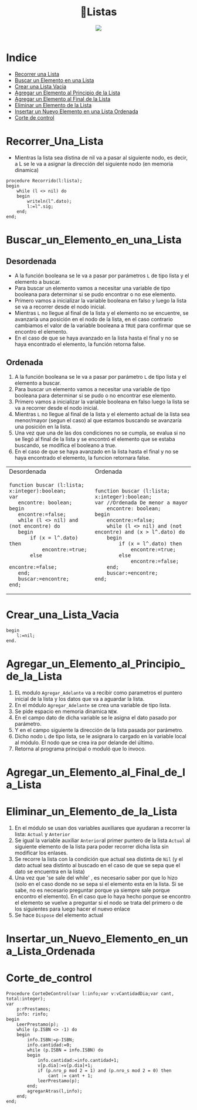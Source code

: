 <h1 align="center">🧾Listas </h1>
<div align="center">
<img src="https://media.giphy.com/media/bt0dOM6pZjSY8/giphy.gif"/>
 </div>
<br>

Indice
=================

   * [Recorrer una Lista](#recorrer_una_lista)
   * [Buscar un Elemento en una Lista](#buscar_un_elemento_en_una_lista)
   * [Crear una Lista Vacia](#crear_una_lista_vacia)
   * [Agregar un Elemento al Principio de la Lista](#agregar_un_elemento_al_principio_de_la_lista)
   * [Agregar un Elemento al Final de la Lista](#agregar_un_elemento_al_final_de_la_lista)
   * [Eliminar un Elemento de la Lista](#eliminar_un_elemento_de_la_lista)
   * [Insertar un Nuevo Elemento en una Lista Ordenada](#insertar_un_nuevo_elemento_en_una_lista_ordenada)
   * [Corte de control](#Corte_de_Control)

Recorrer_Una_Lista
==================
 - Mientras la lista sea distina de nil va a pasar al siguiente nodo, es decir, a L se le va a asignar la dirección del siguiente nodo (en memoria dinamica)

```Pas
procedure Recorrido(l:lista);
begin
    while (l <> nil) do
    begin
        writeln(l^.dato);
        l:=l^.sig;
    end;
end;
```
Buscar_un_Elemento_en_una_Lista
===============================
Desordenada
-----------
- A la función booleana se le va a pasar por parámetros ```L``` de tipo lista y el elemento a buscar.
- Para buscar un elemento vamos a necesitar una variable de tipo booleana para determinar si se pudo encontrar o no ese elemento.
- Primero vamos a inicializar la variable booleana en falso y luego la lista se va a recorrer desde el nodo inicial.
- Mientras ```L``` no llegue al final de la lista y el elemento no se encuentre, se avanzaría una posición en el nodo de la lista, en el caso contrario cambiamos el valor de la variable booleana a ```TRUE``` para confirmar que se encontro el elemento.
- En el caso de que se haya avanzado en la lista hasta el final y no se haya encontrado el elemento, la función retorna false.

Ordenada
--------
1. A la función booleana se le va a pasar por parámetro ```L``` de tipo lista y el elemento a buscar.
2. Para buscar un elemento vamos a necesitar una variable de tipo booleana para determinar si se pudo o no encontrar ese elemento.
3. Primero vamos a inicializar la variable booleana en falso luego la lista se va a recorrer desde el nodo inicial.
4. Mientras ```L``` no llegue al final de la lista y el elemento actual de la lista sea menor/mayor (segun el caso) al que estamos buscando se avanzaría una posición en la lista.
5. Una vez que una de las dos condiciones no se cumpla, se evalua si no se llegó al final de la lista y se encontró el elemento que se estaba buscando, se modifica el booleano a true.
6. En el caso de que se haya avanzado en la lista hasta el final y no se haya encontrado el elemento, la funcion retornara false.

<table>
<tr>
<td> Desordenada </td> <td> Ordenada </td>
</tr>
<tr>
<td>

 ```Pas
function buscar (l:lista; x:integer):boolean;
var 
    encontre: boolean;
begin
    encontre:=false;
    while (l <> nil) and (not encontre) do
    begin
        if (x = l^.dato) then
            encontre:=true;
        else
            encontre:=false;
    end;
    buscar:=encontre;
end;
```
</td>
<td>

```Pas
function buscar (l:lista; x:integer):boolean;
var //Ordenada De menor a mayor
    encontre: boolean;
begin
    encontre:=false;
    while (l <> nil) and (not encontre) and (x > l^.dato) do
    begin
        if (x = l^.dato) then
            encontre:=true;
        else
            encontre:=false;
    end;
    buscar:=encontre;
end;
```
 
</td>
</tr>
 </table>

Crear_una_Lista_Vacia
=====================
```Pas
begin
    l:=nil;
end.
```

Agregar_un_Elemento_al_Principio_de_la_Lista
============================================
1. EL modulo ```Agregar_Adelante``` va a recibir como parametros el puntero inicial de la lista y los datos que va a aguardar la lista.
2. En el módulo ```Agregar_Adelante``` se crea una variable de tipo lista.
3. Se pide espacio en memoria dinamica ```NEW```.
4. En el campo dato de dicha variable se le asigna el dato pasado por parámetro.
5. Y en el campo siguiente la dirección de la lista pasada por parámetro.
6. Dicho nodo ```L``` de tipo lista, se le asignara lo cargado en la variable local al módulo. El nodo que se crea ira por delande del último.
7. Retorna al programa principal o moduló que lo invoco.

Agregar_un_Elemento_al_Final_de_la_Lista
========================================

Eliminar_un_Elemento_de_la_Lista
================================
1. En el módulo se usan dos variables auxiliares que ayudaran a recorrer la lista: ```Actual``` y ```Anterior```
2. Se igual la variable auxiliar ```Anterior```al primer puntero de la lista ```Actual``` al siguiente elemento de la lista para poder recorrer dicha lista sin modificar los enlases.
3. Se recorre la lista con la condición que actual sea distinta de ```Nil``` (y el dato actual sea distinto al buscado en el caso de que se sepa que el dato se encuentra en la lista)
4. Una vez que 'se sale del while' , es necesario saber por que lo hizo (solo en el caso donde no se sepa si el elemento esta en la lista. Si se sabe, no es necesario preguntar porque ya siempre sale porque encontro el elemento). En el caso que lo haya hecho porque se encontro el elemento se vuelve a preguntar si el nodo se trata del primero o de los siguientes para luego hacer el nuevo enlace
5. Se hace ```Dispose``` del elemento actual

Insertar_un_Nuevo_Elemento_en_una_Lista_Ordenada
================================================

Corte_de_control
================
```Pas
Procedure CorteDeControl(var l:info;var v:vCantidadDia;var cant, total:integer);
var
    p:rPrestamos;
    info: rinfo;
begin
    LeerPrestamo(p);
    while (p.ISBN <> -1) do
    begin
        info.ISBN:=p-ISBN;
        info.cantidad:=0;
        while (p.ISBN = info.ISBN) do
        begin
            info.cantidad:=info.cantidad+1;
            v[p.dia]:=v[p.dia]+1;
            if (p.nro_p mod 2 = 1) and (p.nro_s mod 2 = 0) then
                cant := cant + 1;
            leerPrestamo(p);
        end;
        agregarAtras(l,info);
    end;
end;
```
